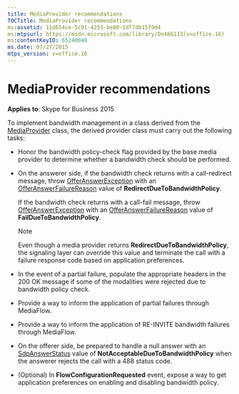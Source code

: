 ```yaml
---
title: MediaProvider recommendations
TOCTitle: MediaProvider recommendations
ms:assetid: 11d654ce-5c01-4255-be80-1df7db15f9d4
ms:mtpsurl: https://msdn.microsoft.com/library/Dn466113(v=office.16)
ms:contentKeyID: 65240048
ms.date: 07/27/2015
mtps_version: v=office.16
---
```


# MediaProvider recommendations


**Applies to**: Skype for Business 2015

To implement bandwidth management in a class derived from the [MediaProvider](https://docs.microsoft.com/dotnet/api/microsoft.rtc.collaboration.componentmodel.mediaprovider?view=ucma-api) class, the derived provider class must carry out the following tasks:

- Honor the bandwidth policy-check flag provided by the base media provider to determine whether a bandwidth check should be performed.

- On the answerer side, if the bandwidth check returns with a call-redirect message, throw [OfferAnswerException](https://msdn.microsoft.com/library/hh382722\(v=office.16\)) with an [OfferAnswerFailureReason](https://msdn.microsoft.com/library/hh348371\(v=office.16\)) value of **RedirectDueToBandwidthPolicy**.
    
  If the bandwidth check returns with a call-fail message, throw [OfferAnswerException](https://msdn.microsoft.com/library/hh382722\(v=office.16\)) with an [OfferAnswerFailureReason](https://msdn.microsoft.com/library/hh348371\(v=office.16\)) value of **FailDueToBandwidthPolicy**.
    
  > [!NOTE]
  > Even though a media provider returns **RedirectDueToBandwidthPolicy**, the signaling layer can override this value and terminate the call with a failure response code based on application preferences.

- In the event of a partial failure, populate the appropriate headers in the 200 OK message if some of the modalities were rejected due to bandwidth policy check.

- Provide a way to inform the application of partial failures through MediaFlow.

- Provide a way to inform the application of RE-INVITE bandwidth failures through MediaFlow.

- On the offerer side, be prepared to handle a null answer with an [SdpAnswerStatus](https://msdn.microsoft.com/library/hh383245\(v=office.16\)) value of **NotAcceptableDueToBandwidthPolicy** when the answerer rejects the call with a 488 status code.

- (Optional) In **FlowConfigurationRequested** event, expose a way to get application preferences on enabling and disabling bandwidth policy.


